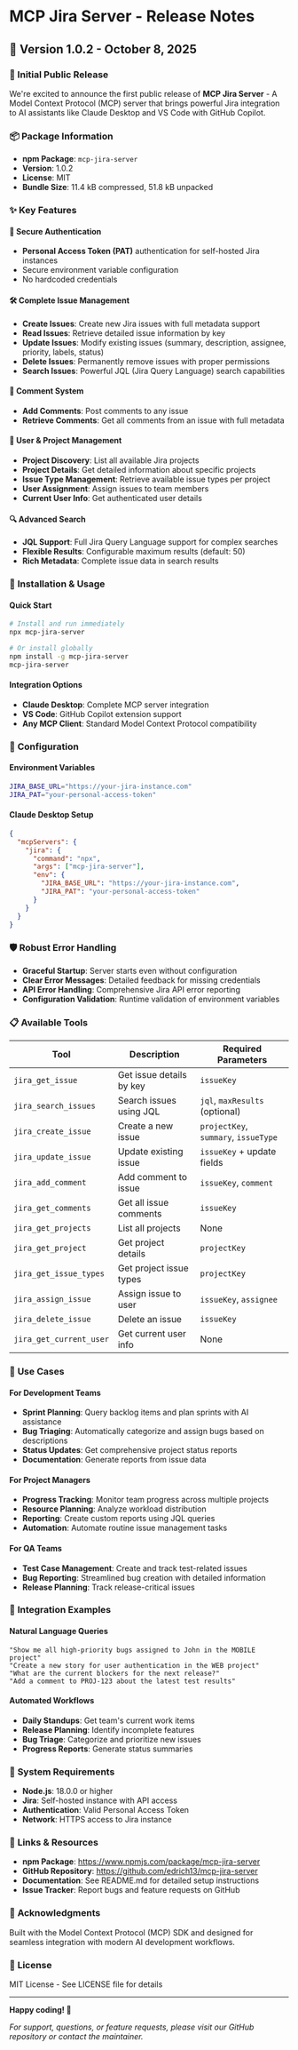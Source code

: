 # MCP Jira Server - Release Notes

## 🚀 Version 1.0.2 - October 8, 2025

### 🎉 Initial Public Release

We're excited to announce the first public release of **MCP Jira Server** - A Model Context Protocol (MCP) server that brings powerful Jira integration to AI assistants like Claude Desktop and VS Code with GitHub Copilot.

### 📦 Package Information
- **npm Package**: `mcp-jira-server`
- **Version**: 1.0.2
- **License**: MIT
- **Bundle Size**: 11.4 kB compressed, 51.8 kB unpacked

### ✨ Key Features

#### 🔐 **Secure Authentication**
- **Personal Access Token (PAT)** authentication for self-hosted Jira instances
- Secure environment variable configuration
- No hardcoded credentials

#### 🛠️ **Complete Issue Management**
- **Create Issues**: Create new Jira issues with full metadata support
- **Read Issues**: Retrieve detailed issue information by key
- **Update Issues**: Modify existing issues (summary, description, assignee, priority, labels, status)
- **Delete Issues**: Permanently remove issues with proper permissions
- **Search Issues**: Powerful JQL (Jira Query Language) search capabilities

#### 💬 **Comment System**
- **Add Comments**: Post comments to any issue
- **Retrieve Comments**: Get all comments from an issue with full metadata

#### 👥 **User & Project Management**
- **Project Discovery**: List all available Jira projects
- **Project Details**: Get detailed information about specific projects
- **Issue Type Management**: Retrieve available issue types per project
- **User Assignment**: Assign issues to team members
- **Current User Info**: Get authenticated user details

#### 🔍 **Advanced Search**
- **JQL Support**: Full Jira Query Language support for complex searches
- **Flexible Results**: Configurable maximum results (default: 50)
- **Rich Metadata**: Complete issue data in search results

### 🚀 **Installation & Usage**

#### Quick Start
```bash
# Install and run immediately
npx mcp-jira-server

# Or install globally
npm install -g mcp-jira-server
mcp-jira-server
```

#### Integration Options
- **Claude Desktop**: Complete MCP server integration
- **VS Code**: GitHub Copilot extension support
- **Any MCP Client**: Standard Model Context Protocol compatibility

### 🔧 **Configuration**

#### Environment Variables
```bash
JIRA_BASE_URL="https://your-jira-instance.com"
JIRA_PAT="your-personal-access-token"
```

#### Claude Desktop Setup
```json
{
  "mcpServers": {
    "jira": {
      "command": "npx",
      "args": ["mcp-jira-server"],
      "env": {
        "JIRA_BASE_URL": "https://your-jira-instance.com",
        "JIRA_PAT": "your-personal-access-token"
      }
    }
  }
}
```

### 🛡️ **Robust Error Handling**
- **Graceful Startup**: Server starts even without configuration
- **Clear Error Messages**: Detailed feedback for missing credentials
- **API Error Handling**: Comprehensive Jira API error reporting
- **Configuration Validation**: Runtime validation of environment variables

### 📋 **Available Tools**

| Tool | Description | Required Parameters |
|------|-------------|-------------------|
| `jira_get_issue` | Get issue details by key | `issueKey` |
| `jira_search_issues` | Search issues using JQL | `jql`, `maxResults` (optional) |
| `jira_create_issue` | Create a new issue | `projectKey`, `summary`, `issueType` |
| `jira_update_issue` | Update existing issue | `issueKey` + update fields |
| `jira_add_comment` | Add comment to issue | `issueKey`, `comment` |
| `jira_get_comments` | Get all issue comments | `issueKey` |
| `jira_get_projects` | List all projects | None |
| `jira_get_project` | Get project details | `projectKey` |
| `jira_get_issue_types` | Get project issue types | `projectKey` |
| `jira_assign_issue` | Assign issue to user | `issueKey`, `assignee` |
| `jira_delete_issue` | Delete an issue | `issueKey` |
| `jira_get_current_user` | Get current user info | None |

### 🎯 **Use Cases**

#### For Development Teams
- **Sprint Planning**: Query backlog items and plan sprints with AI assistance
- **Bug Triaging**: Automatically categorize and assign bugs based on descriptions
- **Status Updates**: Get comprehensive project status reports
- **Documentation**: Generate reports from issue data

#### For Project Managers
- **Progress Tracking**: Monitor team progress across multiple projects
- **Resource Planning**: Analyze workload distribution
- **Reporting**: Create custom reports using JQL queries
- **Automation**: Automate routine issue management tasks

#### For QA Teams
- **Test Case Management**: Create and track test-related issues
- **Bug Reporting**: Streamlined bug creation with detailed information
- **Release Planning**: Track release-critical issues

### 🔄 **Integration Examples**

#### Natural Language Queries
```
"Show me all high-priority bugs assigned to John in the MOBILE project"
"Create a new story for user authentication in the WEB project"
"What are the current blockers for the next release?"
"Add a comment to PROJ-123 about the latest test results"
```

#### Automated Workflows
- **Daily Standups**: Get team's current work items
- **Release Planning**: Identify incomplete features
- **Bug Triage**: Categorize and prioritize new issues
- **Progress Reports**: Generate status summaries

### 🚦 **System Requirements**
- **Node.js**: 18.0.0 or higher
- **Jira**: Self-hosted instance with API access
- **Authentication**: Valid Personal Access Token
- **Network**: HTTPS access to Jira instance

### 🔗 **Links & Resources**
- **npm Package**: https://www.npmjs.com/package/mcp-jira-server
- **GitHub Repository**: https://github.com/edrich13/mcp-jira-server
- **Documentation**: See README.md for detailed setup instructions
- **Issue Tracker**: Report bugs and feature requests on GitHub

### 🙏 **Acknowledgments**
Built with the Model Context Protocol (MCP) SDK and designed for seamless integration with modern AI development workflows.

### 📝 **License**
MIT License - See LICENSE file for details

---

**Happy coding! 🎉**

*For support, questions, or feature requests, please visit our GitHub repository or contact the maintainer.*